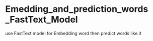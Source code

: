 # Emedding_and_prediction_words _FastText_Model
use FastText model for Embedding word then predict words like it 
